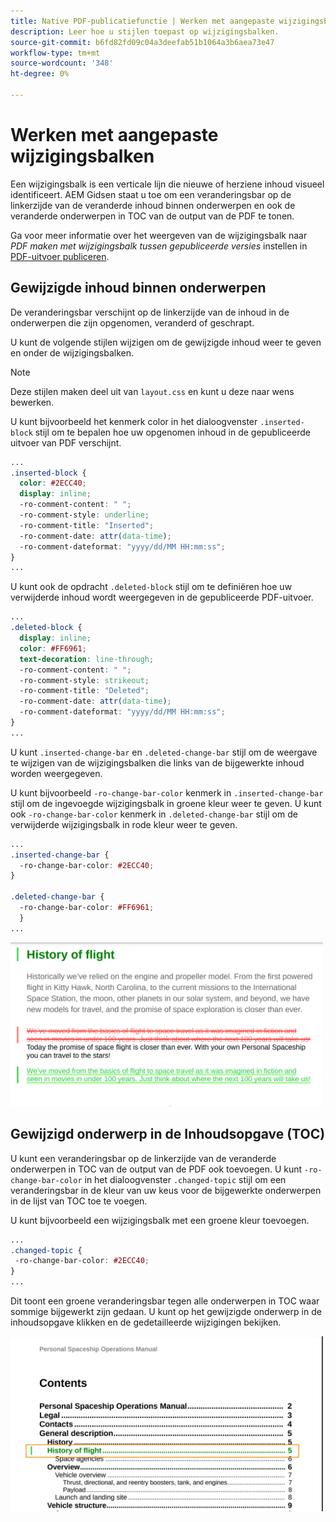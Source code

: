 ```yaml
---
title: Native PDF-publicatiefunctie | Werken met aangepaste wijzigingsbalken
description: Leer hoe u stijlen toepast op wijzigingsbalken.
source-git-commit: b6fd82fd09c04a3deefab51b1064a3b6aea73e47
workflow-type: tm+mt
source-wordcount: '348'
ht-degree: 0%

---
```


# Werken met aangepaste wijzigingsbalken

Een wijzigingsbalk is een verticale lijn die nieuwe of herziene inhoud visueel identificeert. AEM Gidsen staat u toe om een veranderingsbar op de linkerzijde van de veranderde inhoud binnen onderwerpen en ook de veranderde onderwerpen in TOC van de output van de PDF te tonen.

Ga voor meer informatie over het weergeven van de wijzigingsbalk naar *PDF maken met wijzigingsbalk tussen gepubliceerde versies* instellen in [PDF-uitvoer publiceren](../web-editor/native-pdf-web-editor.md).

## Gewijzigde inhoud binnen onderwerpen

De veranderingsbar verschijnt op de linkerzijde van de inhoud in de onderwerpen die zijn opgenomen, veranderd of geschrapt.

U kunt de volgende stijlen wijzigen om de gewijzigde inhoud weer te geven en onder de wijzigingsbalken.


>[!NOTE]
>
>Deze stijlen maken deel uit van `layout.css` en kunt u deze naar wens bewerken.

U kunt bijvoorbeeld het kenmerk color in het dialoogvenster `.inserted-block` stijl om te bepalen hoe uw opgenomen inhoud in de gepubliceerde uitvoer van PDF verschijnt.


```css
...
.inserted-block { 
  color: #2ECC40; 
  display: inline; 
  -ro-comment-content: " "; 
  -ro-comment-style: underline; 
  -ro-comment-title: "Inserted"; 
  -ro-comment-date: attr(data-time); 
  -ro-comment-dateformat: "yyyy/dd/MM HH:mm:ss"; 
} 
...
```

U kunt ook de opdracht `.deleted-block` stijl om te definiëren hoe uw verwijderde inhoud wordt weergegeven in de gepubliceerde PDF-uitvoer.

```css
...
.deleted-block { 
  display: inline; 
  color: #FF6961; 
  text-decoration: line-through; 
  -ro-comment-content: " "; 
  -ro-comment-style: strikeout; 
  -ro-comment-title: "Deleted"; 
  -ro-comment-date: attr(data-time); 
  -ro-comment-dateformat: "yyyy/dd/MM HH:mm:ss"; 
} 
...
```

U kunt `.inserted-change-bar` en `.deleted-change-bar` stijl om de weergave te wijzigen van de wijzigingsbalken die links van de bijgewerkte inhoud worden weergegeven.

U kunt bijvoorbeeld `-ro-change-bar-color` kenmerk in `.inserted-change-bar` stijl om de ingevoegde wijzigingsbalk in groene kleur weer te geven. U kunt ook `-ro-change-bar-color` kenmerk in `.deleted-change-bar` stijl om de verwijderde wijzigingsbalk in rode kleur weer te geven.

```css
...
.inserted-change-bar { 
  -ro-change-bar-color: #2ECC40; 
} 

.deleted-change-bar { 
  -ro-change-bar-color: #FF6961; 
  } 
...
```

<img src="./assets/changed-bar-content.png" alt="Inhoud van gewijzigd onderwerp van balk" width="500">

## Gewijzigd onderwerp in de Inhoudsopgave (TOC)

U kunt een veranderingsbar op de linkerzijde van de veranderde onderwerpen in TOC van de output van de PDF ook toevoegen. U kunt `-ro-change-bar-color` in het dialoogvenster `.changed-topic` stijl om een veranderingsbar in de kleur van uw keus voor de bijgewerkte onderwerpen in de lijst van TOC toe te voegen.

U kunt bijvoorbeeld een wijzigingsbalk met een groene kleur toevoegen.

```css
...
.changed-topic { 
 -ro-change-bar-color: #2ECC40; 
}  
...
```


Dit toont een groene veranderingsbar tegen alle onderwerpen in TOC waar sommige bijgewerkt zijn gedaan. U kunt op het gewijzigde onderwerp in de inhoudsopgave klikken en de gedetailleerde wijzigingen bekijken.

<img src="./assets/changed-bar-TOC.png" alt="Gewijzigde balk" width="500">
